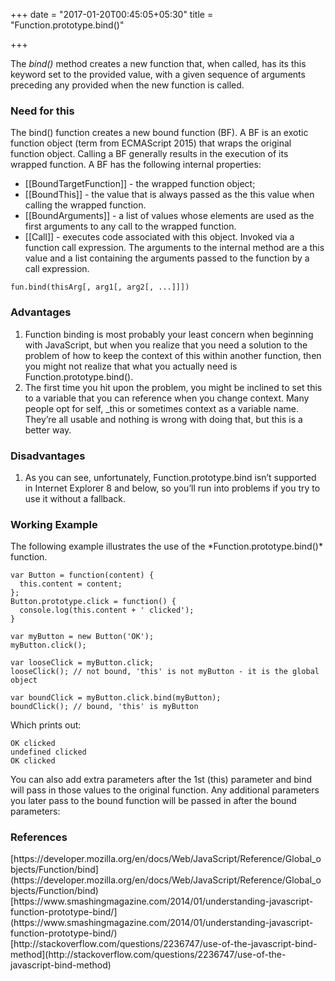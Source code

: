 +++
date = "2017-01-20T00:45:05+05:30"
title = "Function.prototype.bind()"

+++

The *bind()* method creates a new function that, when called, has its this keyword set to the provided value, with a given sequence of arguments preceding any provided when the new function is called.

<h3>Need for this</h3>
The bind() function creates a new bound function (BF). A BF is an exotic function object (term from ECMAScript 2015)  that wraps the original function object. Calling a BF generally results in the execution of its wrapped function.
A BF has the following internal properties:


   <ul><li>[[BoundTargetFunction]] - the wrapped function object;</li>
   <li>[[BoundThis]] - the value that is always passed as the this value when calling the wrapped function.</li><li>[[BoundArguments]]  - a list of values whose elements are used as the first arguments to any call to the wrapped function.</li><li>[[Call]] - executes code associated with this object. Invoked via a function call expression. The arguments to the internal method are a this value and a list containing the arguments passed to the function by a call expression.</li>

   </ul>


    fun.bind(thisArg[, arg1[, arg2[, ...]]])

<h3>Advantages</h3>
<ol>
  <li>Function binding is most probably your least concern when beginning with JavaScript, but when you realize that you need a solution to the problem of how to keep the context of this within another function, then you might not realize that what you actually need is Function.prototype.bind().
  </li>
  <li>The first time you hit upon the problem, you might be inclined to set this to a variable that you can reference when you change context. Many people opt for self, _this or sometimes context as a variable name. They’re all usable and nothing is wrong with doing that, but this is a better way.</li>
</ol>

<h3>Disadvantages</h3>
<ol>
  <li>As you can see, unfortunately, Function.prototype.bind isn’t supported in Internet Explorer 8 and below, so you’ll run into problems if you try to use it without a fallback.</li>
</ol>

<h3>Working Example</h3>
The following example illustrates the use of the *Function.prototype.bind()* function.

	var Button = function(content) { 
	  this.content = content;
	};
	Button.prototype.click = function() {
	  console.log(this.content + ' clicked');
	}
	
	var myButton = new Button('OK');
	myButton.click();
	
	var looseClick = myButton.click;
	looseClick(); // not bound, 'this' is not myButton - it is the global object
	
	var boundClick = myButton.click.bind(myButton);
	boundClick(); // bound, 'this' is myButton

Which prints out:

	OK clicked
	undefined clicked
	OK clicked

You can also add extra parameters after the 1st (this) parameter and bind will pass in those values to the original function. Any additional parameters you later pass to the bound function will be passed in after the bound parameters:

<h3>References</h3>
[https://developer.mozilla.org/en/docs/Web/JavaScript/Reference/Global_objects/Function/bind](https://developer.mozilla.org/en/docs/Web/JavaScript/Reference/Global_objects/Function/bind)
[https://www.smashingmagazine.com/2014/01/understanding-javascript-function-prototype-bind/](https://www.smashingmagazine.com/2014/01/understanding-javascript-function-prototype-bind/)
[http://stackoverflow.com/questions/2236747/use-of-the-javascript-bind-method](http://stackoverflow.com/questions/2236747/use-of-the-javascript-bind-method)

